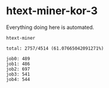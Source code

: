 # htext-miner-kor-3

Everything doing here is automated.

```
htext-miner

total: 2757/4514 (61.07665042091271%)

job0: 489
job1: 486
job2: 697
job3: 541
job4: 544
```